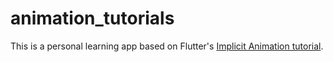 # animation_tutorials

This is a personal learning app based on Flutter's [Implicit Animation tutorial](https://docs.flutter.dev/codelabs/implicit-animations).